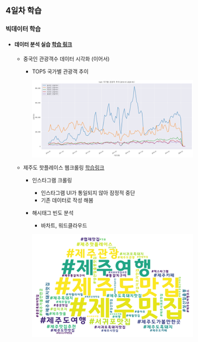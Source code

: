 ## 4일차 학습
### 빅데이터 학습

- #### 데이터 분석 실습 [학습 링크](https://github.com/KangJeongTaek/bigdata-analysis-2024/blob/main/day03/da09_코로나19_영향_중국인관광객수_감소여부.ipynb)

    - 중국인 관광객수 데이터 시각화 (이어서)
        - TOP5 국가별 관광객 추이

            ![국가별관광객](https://raw.githubusercontent.com/KangJeongTaek/bigdata-analysis-2024/main/images/ba007.png)

    - 제주도 핫플레이스 웹크롤링 [학습링크](https://github.com/KangJeongTaek/bigdata-analysis-2024/blob/main/day03/da11_제주도핫플레이스_크롤링.ipynb)
        - 인스타그램 크롤링
            - 인스타그램 UI가 통일되지 않아 잠정적 중단
            - 기존 데이터로 작성 해봄
        
        - 해시태그 빈도 분석
            - 바차트, 워드클라우드

            ![워드클라우드](https://raw.githubusercontent.com/KangJeongTaek/bigdata-analysis-2024/main/images/ba008.png)